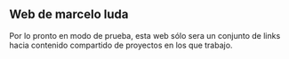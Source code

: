 ## Web de marcelo luda

Por lo pronto en modo de prueba, esta web sólo sera un conjunto de links hacia
contenido compartido de proyectos en los que trabajo.
